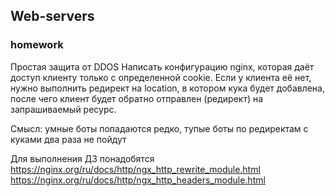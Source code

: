 ## Web-servers

### homework

Простая защита от DDOS
Написать конфигурацию nginx, которая даёт доступ клиенту только с определенной cookie.
Если у клиента её нет, нужно выполнить редирект на location, в котором кука будет добавлена, после чего клиент будет обратно отправлен (редирект) на запрашиваемый ресурс.

Смысл: умные боты попадаются редко, тупые боты по редиректам с куками два раза не пойдут

Для выполнения ДЗ понадобятся
https://nginx.org/ru/docs/http/ngx_http_rewrite_module.html
https://nginx.org/ru/docs/http/ngx_http_headers_module.html

